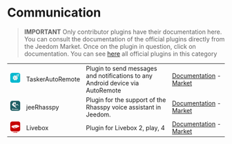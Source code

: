 
# Communication


>**IMPORTANT**
>Only contributor plugins have their documentation here. You can consult the documentation of the official plugins directly from the Jeedom Market. Once on the plugin in question, click on documentation.
>You can see [here](https://market.jeedom.com/index.php?v=d&p=market&type=plugin&categorie=communication) all official plugins in this category


| | | | |
|--- | --- | --- | ---|
|<img src="TaskerAutoRemote/TaskerAutoRemote_icon.png" class="pluginLogo" width="100" />|TaskerAutoRemote|Plugin to send messages and notifications to any Android device via AutoRemote|[Documentation](https://agp42.github.io/Jeedom-TaskerAutoremote/fr_FR) - [Market](https://market.jeedom.com/index.php?v=d&p=market_display&id=3795)|
|<img src="jeerhasspy/jeerhasspy_icon.png" class="pluginLogo" width="100" />|jeeRhasspy|Plugin for the support of the Rhasspy voice assistant in Jeedom.|[Documentation](https://kiboost.github.io/jeedom_docs/plugins/jeerhasspy/en_US/) - [Market](https://market.jeedom.com/index.php?v=d&p=market_display&id=3869)|
|<img src="livebox/livebox_icon.png" class="pluginLogo" width="100" />|Livebox|Plugin for Livebox 2, play, 4|[Documentation](https://jmvedrine.github.io/plugin-livebox/en_US/) - [Market](https://market.jeedom.com/index.php?v=d&p=market_display&id=1076)|
